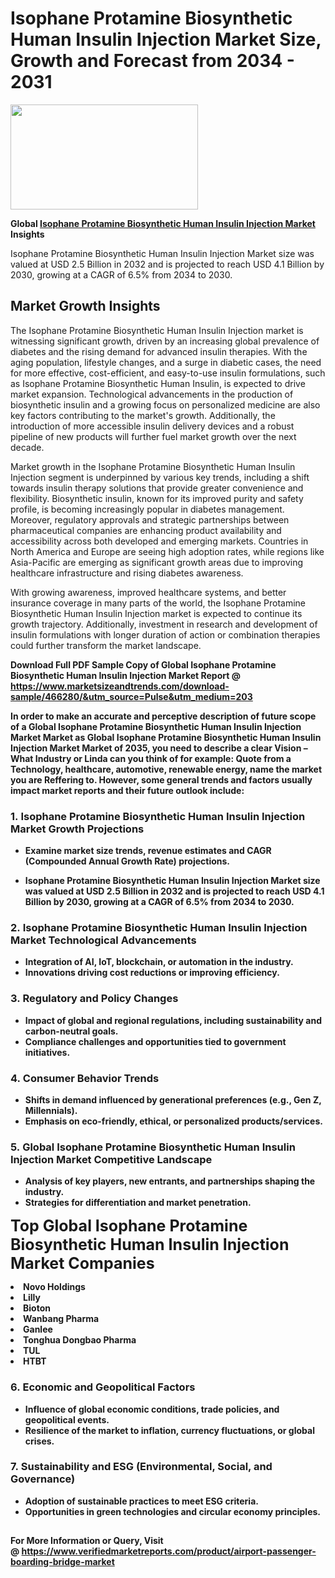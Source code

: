 <H1>Isophane Protamine Biosynthetic Human Insulin Injection Market Size, Growth and Forecast from 2034 - 2031</H1><img class="aligncenter size-medium wp-image-584254" src="https://thirdeyenews.in/wp-content/uploads/2034/09/Global-Market-Research-300x168.jpeg" alt="" width="300" height="168" /><p><strong>Global&nbsp;<a href="https://www.marketsizeandtrends.com/download-sample/466280/&amp;utm_source=Pulse&amp;utm_medium=203">Isophane Protamine Biosynthetic Human Insulin Injection Market</a> Insights</strong></p><p>Isophane Protamine Biosynthetic Human Insulin Injection Market size was valued at USD 2.5 Billion in 2032 and is projected to reach USD 4.1 Billion by 2030, growing at a CAGR of 6.5% from 2034 to 2030.</p><p><h2>Market Growth Insights</h2> <p>The Isophane Protamine Biosynthetic Human Insulin Injection market is witnessing significant growth, driven by an increasing global prevalence of diabetes and the rising demand for advanced insulin therapies. With the aging population, lifestyle changes, and a surge in diabetic cases, the need for more effective, cost-efficient, and easy-to-use insulin formulations, such as Isophane Protamine Biosynthetic Human Insulin, is expected to drive market expansion. Technological advancements in the production of biosynthetic insulin and a growing focus on personalized medicine are also key factors contributing to the market's growth. Additionally, the introduction of more accessible insulin delivery devices and a robust pipeline of new products will further fuel market growth over the next decade.</p> <p><strong></strong></p> <p>Market growth in the Isophane Protamine Biosynthetic Human Insulin Injection segment is underpinned by various key trends, including a shift towards insulin therapy solutions that provide greater convenience and flexibility. Biosynthetic insulin, known for its improved purity and safety profile, is becoming increasingly popular in diabetes management. Moreover, regulatory approvals and strategic partnerships between pharmaceutical companies are enhancing product availability and accessibility across both developed and emerging markets. Countries in North America and Europe are seeing high adoption rates, while regions like Asia-Pacific are emerging as significant growth areas due to improving healthcare infrastructure and rising diabetes awareness.</p> <p>With growing awareness, improved healthcare systems, and better insurance coverage in many parts of the world, the Isophane Protamine Biosynthetic Human Insulin Injection market is expected to continue its growth trajectory. Additionally, investment in research and development of insulin formulations with longer duration of action or combination therapies could further transform the market landscape.</p> <p><strong></p><p><span class=""><strong>Download Full PDF Sample Copy of Global Isophane Protamine Biosynthetic Human Insulin Injection Market Report</strong> @ <a href="https://www.marketsizeandtrends.com/download-sample/466280/&amp;utm_source=Pulse&amp;utm_medium=203" target="_blank">https://www.marketsizeandtrends.com/download-sample/466280/&amp;utm_source=Pulse&amp;utm_medium=203</a></span></p><p>In order to make an accurate and perceptive description of future scope of a Global&nbsp;Isophane Protamine Biosynthetic Human Insulin Injection Market Market as Global&nbsp;Isophane Protamine Biosynthetic Human Insulin Injection Market Market of 2035, you need to describe a clear Vision &ndash; What Industry or Linda can you think of for example: Quote from a Technology, healthcare, automotive, renewable energy, name the market you are Reffering to. However, some general trends and factors usually impact market reports and their future outlook include:</p><h3>1.&nbsp;<strong>Isophane Protamine Biosynthetic Human Insulin Injection Market Growth Projections</strong></h3><ul><li>Examine market size trends, revenue estimates and CAGR (Compounded Annual Growth Rate) projections.</li><li><p>Isophane Protamine Biosynthetic Human Insulin Injection Market size was valued at USD 2.5 Billion in 2032 and is projected to reach USD 4.1 Billion by 2030, growing at a CAGR of 6.5% from 2034 to 2030.</p></li></ul><h3>2.&nbsp;<strong>Isophane Protamine Biosynthetic Human Insulin Injection Market Technological Advancements</strong></h3><ul><li>Integration of AI, IoT, blockchain, or automation in the industry.</li><li>Innovations driving cost reductions or improving efficiency.</li></ul><h3>3.&nbsp;<strong>Regulatory and Policy Changes</strong></h3><ul><li>Impact of global and regional regulations, including sustainability and carbon-neutral goals.</li><li>Compliance challenges and opportunities tied to government initiatives.</li></ul><h3>4.&nbsp;<strong>Consumer Behavior Trends</strong></h3><ul><li>Shifts in demand influenced by generational preferences (e.g., Gen Z, Millennials).</li><li>Emphasis on eco-friendly, ethical, or personalized products/services.</li></ul><h3>5.&nbsp;<strong>Global Isophane Protamine Biosynthetic Human Insulin Injection Market Competitive Landscape</strong></h3><ul><li>Analysis of key players, new entrants, and partnerships shaping the industry.</li><li>Strategies for differentiation and market penetration.</li></ul><p data-pm-slice="1 1 []"><span style="color: inherit; font-family: inherit; font-size: 25px;">Top Global Isophane Protamine Biosynthetic Human Insulin Injection Market Companies</span></p><div class="" data-test-id=""><p><li>Novo Holdings</li><li> Lilly</li><li> Bioton</li><li> Wanbang Pharma</li><li> Ganlee</li><li> Tonghua Dongbao Pharma</li><li> TUL</li><li> HTBT</li></p></div><h3>6.&nbsp;<strong>Economic and Geopolitical Factors</strong></h3><ul><li>Influence of global economic conditions, trade policies, and geopolitical events.</li><li>Resilience of the market to inflation, currency fluctuations, or global crises.</li></ul><h3>7.&nbsp;<strong>Sustainability and ESG (Environmental, Social, and Governance)</strong></h3><ul><li>Adoption of sustainable practices to meet ESG criteria.</li><li>Opportunities in green technologies and circular economy principles.</li></ul><h2><strong style="font-size: 14px;">For More Information or Query, Visit @&nbsp;</strong><a style="background-color: #ffffff; font-size: 14px;" href="https://www.marketsizeandtrends.com/report/isophane-protamine-biosynthetic-human-insulin-injection-market/" target="_blank">https://www.verifiedmarketreports.com/product/airport-passenger-boarding-bridge-market</a></h2>
